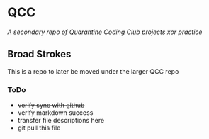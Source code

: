 # QCC
*A secondary repo of Quarantine Coding Club projects xor practice*
## Broad Strokes
This is a repo to later be moved under the larger QCC repo

### ToDo
* ~~verify sync with github~~
* ~~verify markdown success~~
* transfer file descriptions here
* git pull this file